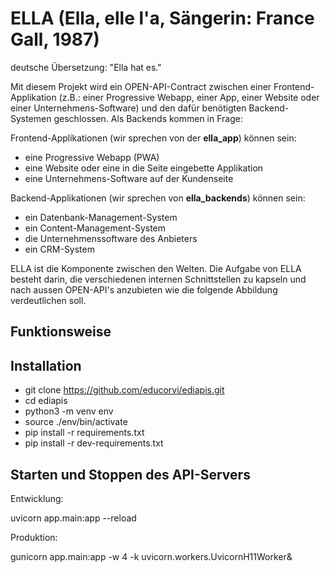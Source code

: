 ELLA (Ella, elle l'a, Sängerin: France Gall, 1987)
==================================================
deutsche Übersetzung: "Ella hat es."

Mit diesem Projekt wird ein OPEN-API-Contract zwischen einer Frontend-Applikation (z.B.: einer Progressive Webapp, einer App, einer
Website oder einer Unternehmens-Software) und den dafür benötigten Backend-Systemen geschlossen. Als Backends kommen in Frage:

Frontend-Applikationen (wir sprechen von der **ella_app**) können sein:

- eine Progressive Webapp (PWA)
- eine Website oder eine in die Seite eingebette Applikation
- eine Unternehmens-Software auf der Kundenseite

Backend-Applikationen (wir sprechen von **ella_backends**) können sein:

- ein Datenbank-Management-System
- ein Content-Management-System
- die Unternehmenssoftware des Anbieters
- ein CRM-System

ELLA ist die Komponente zwischen den Welten. Die Aufgabe von ELLA besteht darin, die verschiedenen internen Schnittstellen zu
kapseln und nach aussen OPEN-API's anzubieten wie die folgende Abbildung verdeutlichen soll.


Funktionsweise
--------------




Installation
------------

- git clone https://github.com/educorvi/ediapis.git
- cd ediapis
- python3 -m venv env
- source ./env/bin/activate
- pip install -r requirements.txt
- pip install -r dev-requirements.txt

Starten und Stoppen des API-Servers
-----------------------------------

Entwicklung:

uvicorn app.main:app --reload

Produktion:

gunicorn app.main:app -w 4 -k uvicorn.workers.UvicornH11Worker&

